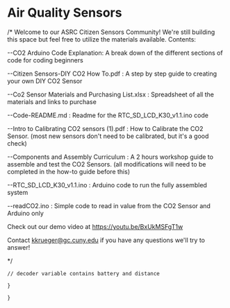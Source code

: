 # Air Quality Sensors

/*
 Welcome to our ASRC Citizen Sensors Community! We're still building this space but feel free to utilize the materials available.
 Contents:
 
 --CO2 Arduino Code Explanation: A break down of the different sections of code for coding beginners
 
 --Citizen Sensors-DIY CO2 How To.pdf : A step by step guide to creating your own DIY CO2 Sensor
 
 --Co2 Sensor Materials and Purchasing List.xlsx : Spreadsheet of all the materials and links to purchase

--Code-README.md : Readme for the RTC_SD_LCD_K30_v1.1.ino code

--Intro to Calibrating CO2 sensors (1).pdf : How to Calibrate the CO2 Sensor. (most new sensors don't need to be calibrated, but it's a good check)

--Components and Assembly Curriculum : A 2 hours workshop guide to assemble and test the CO2 Sensors. (all modifications will need to be completed in the how-to guide before this)

--RTC_SD_LCD_K30_v1.1.ino : Arduino code to run the fully assembled system

--readCO2.ino : Simple code to read in value from the CO2 Sensor and Arduino only

Check out our demo video at https://youtu.be/BxUkMSFgT1w

Contact kkrueger@gc.cuny.edu if you have any questions we'll try to answer!

*/
```
// decoder variable contains battery and distance

}
  
}
```
